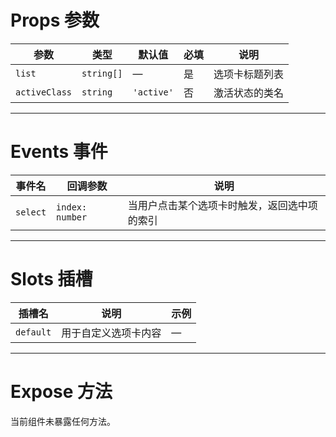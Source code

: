 # Props 参数

| 参数          | 类型             | 默认值    | 必填 | 说明                     |
|---------------|------------------|----------|------|--------------------------|
| `list`        | `string[]`       | —        | 是   | 选项卡标题列表             |
| `activeClass` | `string`         | `'active'` | 否   | 激活状态的类名              |

---

# Events 事件

| 事件名   | 回调参数  | 说明               |
|---------|----------|--------------------|
| `select` | `index: number` | 当用户点击某个选项卡时触发，返回选中项的索引 |

---

# Slots 插槽

| 插槽名       | 说明         | 示例 |
|-----------|--------------|------|
| `default` | 用于自定义选项卡内容 | —    |

---

# Expose 方法

当前组件未暴露任何方法。